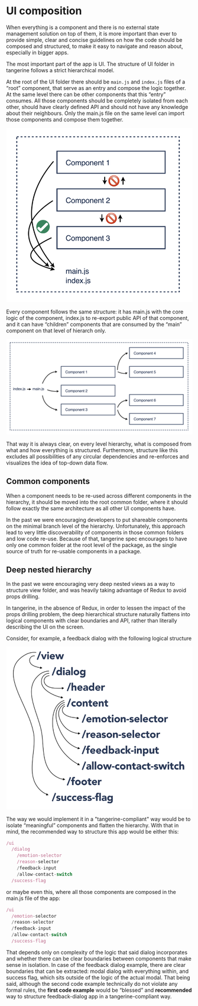 # UI composition

When everything is a component and there is no external state management solution on top of them, it
is more important than ever to provide simple, clear and concise guidelines on how the code should
be composed and structured, to make it easy to navigate and reason about, especially in bigger apps.

The most important part of the app is UI. The structure of UI folder in tangerine follows a strict
hierarchical model.

At the root of the UI folder there should be `main.js` and `index.js` files of a “root” component,
that serve as an entry and compose the logic together. At the same level there can be other
components that this “entry” consumes. All those components should be completely isolated from each
other, should have clearly defined API and should not have any knowledge about their neighbours.
Only the main.js file on the same level can import those components and compose them together.

![UI composition-simple example](./assets/ui-composition.png)

Every component follows the same structure: it has main.js with the core logic of the component,
index.js to re-export public API of that component, and it can have “children” components that are
consumed by the “main” component on that level of hierarch only.

![UI composition - big example](./assets/ui-composition-2.png)

That way it is always clear, on every level hierarchy, what is composed from what and how everything
is structured. Furthermore, structure like this excludes all possibilities of any circular
dependencies and re-enforces and visualizes the idea of top-down data flow.

## Common components

When a component needs to be re-used across different components in the hierarchy, it should be
moved into the root common folder, where it should follow exactly the same architecture as all other
UI components have.

In the past we were encouraging developers to put shareable components on the minimal branch level
of the hierarchy. Unfortunately, this approach lead to very little discoverability of components in
those common folders and low code re-use. Because of that, tangerine spec encourages to have only
one common folder at the root level of the package, as the single source of truth for re-usable
components in a package.

## Deep nested hierarchy

In the past we were encouraging very deep nested views as a way to structure view folder, and was
heavily taking advantage of Redux to avoid props drilling.

In tangerine, in the absence of Redux, in order to lessen the impact of the props drilling problem,
the deep hierarchical structure naturally flattens into logical components with clear boundaries and
API, rather than literally describing the UI on the screen.

Consider, for example, a feedback dialog with the following logical structure

![UI composition - closer to reality](./assets/feedback.png)

The way we would implement it in a "tangerine-compliant" way would be to isolate “meaningful”
components and flatten the hierarchy. With that in mind, the recommended way to structure this app
would be either this:

```javascript
/ui
  /dialog
    /emotion-selector
    /reason-selector
    /feedback-input
    /allow-contact-switch
  /success-flag
```

or maybe even this, where all those components are composed in the main.js file of the app:

```javascript
/ui
  /emotion-selector
  /reason-selector
  /feedback-input
  /allow-contact-switch
  /success-flag
```

That depends only on complexity of the logic that said dialog incorporates and whether there can be
clear boundaries between components that make sense in isolation. In case of the feedback dialog
example, there are clear boundaries that can be extracted: modal dialog with everything within, and
success flag, which sits outside of the logic of the actual modal. That being said, although the
second code example technically do not violate any formal rules, the **first code example** would be
“blessed” and **recommended** way to structure feedback-dialog app in a tangerine-compliant way.
